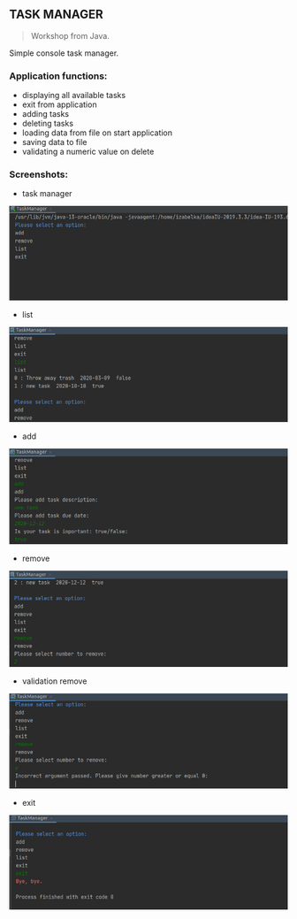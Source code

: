 ## TASK MANAGER
> Workshop from Java. 

Simple console task manager. 

### Application functions:
* displaying all available tasks
* exit from application
* adding tasks
* deleting tasks
* loading data from file on start application
* saving data to file
* validating a numeric value on delete

### Screenshots:
* task manager

![task manager](/images/task_manager.png)
* list

![list](/images/list.png)
* add

![add](/images/add.png)
* remove

![remove](/images/remove.png)
* validation remove

![walidacja](/images/walidacja.png)
* exit

![exit](/images/exit.png)